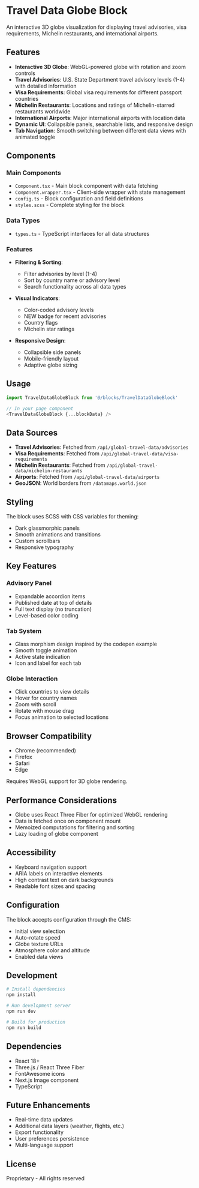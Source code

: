 # Travel Data Globe Block

An interactive 3D globe visualization for displaying travel advisories, visa requirements, Michelin restaurants, and international airports.

## Features

- **Interactive 3D Globe**: WebGL-powered globe with rotation and zoom controls
- **Travel Advisories**: U.S. State Department travel advisory levels (1-4) with detailed information
- **Visa Requirements**: Global visa requirements for different passport countries
- **Michelin Restaurants**: Locations and ratings of Michelin-starred restaurants worldwide
- **International Airports**: Major international airports with location data
- **Dynamic UI**: Collapsible panels, searchable lists, and responsive design
- **Tab Navigation**: Smooth switching between different data views with animated toggle

## Components

### Main Components
- `Component.tsx` - Main block component with data fetching
- `Component.wrapper.tsx` - Client-side wrapper with state management
- `config.ts` - Block configuration and field definitions
- `styles.scss` - Complete styling for the block

### Data Types
- `types.ts` - TypeScript interfaces for all data structures

### Features
- **Filtering & Sorting**: 
  - Filter advisories by level (1-4)
  - Sort by country name or advisory level
  - Search functionality across all data types

- **Visual Indicators**:
  - Color-coded advisory levels
  - NEW badge for recent advisories
  - Country flags
  - Michelin star ratings

- **Responsive Design**:
  - Collapsible side panels
  - Mobile-friendly layout
  - Adaptive globe sizing

## Usage

```typescript
import TravelDataGlobeBlock from '@/blocks/TravelDataGlobeBlock'

// In your page component
<TravelDataGlobeBlock {...blockData} />
```

## Data Sources

- **Travel Advisories**: Fetched from `/api/global-travel-data/advisories`
- **Visa Requirements**: Fetched from `/api/global-travel-data/visa-requirements`
- **Michelin Restaurants**: Fetched from `/api/global-travel-data/michelin-restaurants` 
- **Airports**: Fetched from `/api/global-travel-data/airports`
- **GeoJSON**: World borders from `/datamaps.world.json`

## Styling

The block uses SCSS with CSS variables for theming:
- Dark glassmorphic panels
- Smooth animations and transitions
- Custom scrollbars
- Responsive typography

## Key Features

### Advisory Panel
- Expandable accordion items
- Published date at top of details
- Full text display (no truncation)
- Level-based color coding

### Tab System
- Glass morphism design inspired by the codepen example
- Smooth toggle animation
- Active state indication
- Icon and label for each tab

### Globe Interaction
- Click countries to view details
- Hover for country names
- Zoom with scroll
- Rotate with mouse drag
- Focus animation to selected locations

## Browser Compatibility

- Chrome (recommended)
- Firefox
- Safari
- Edge

Requires WebGL support for 3D globe rendering.

## Performance Considerations

- Globe uses React Three Fiber for optimized WebGL rendering
- Data is fetched once on component mount
- Memoized computations for filtering and sorting
- Lazy loading of globe component

## Accessibility

- Keyboard navigation support
- ARIA labels on interactive elements
- High contrast text on dark backgrounds
- Readable font sizes and spacing

## Configuration

The block accepts configuration through the CMS:
- Initial view selection
- Auto-rotate speed
- Globe texture URLs
- Atmosphere color and altitude
- Enabled data views

## Development

```bash
# Install dependencies
npm install

# Run development server
npm run dev

# Build for production
npm run build
```

## Dependencies

- React 18+
- Three.js / React Three Fiber
- FontAwesome icons
- Next.js Image component
- TypeScript

## Future Enhancements

- Real-time data updates
- Additional data layers (weather, flights, etc.)
- Export functionality
- User preferences persistence
- Multi-language support

## License

Proprietary - All rights reserved
